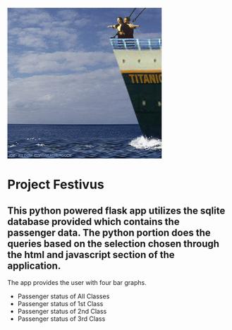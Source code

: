 ![images\titanic2.gif](images\titanic2.gif)

# __Project Festivus__

## This python powered flask app utilizes the sqlite database provided which contains the passenger data.  The python portion does the queries based on the selection chosen through the html and javascript section of the application.

The app provides the user with four bar graphs.

* Passenger status of All Classes
* Passenger status of 1st Class
* Passenger status of 2nd Class
* Passenger status of 3rd Class